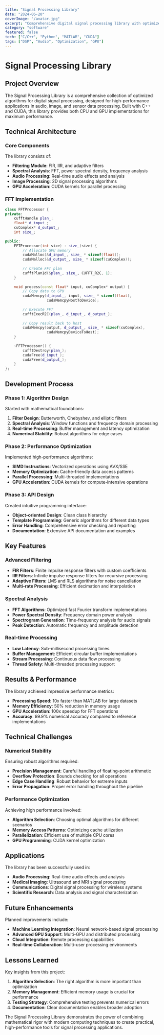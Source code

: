 ```yaml
---
title: "Signal Processing Library"
date: "2024-06-20"
coverImage: "/avatar.jpg"
excerpt: "Comprehensive digital signal processing library with optimized algorithms for audio, image, and sensor data processing."
category: "software"
featured: false
tech: ["C/C++", "Python", "MATLAB", "CUDA"]
tags: ["DSP", "Audio", "Optimization", "GPU"]
---
```


# Signal Processing Library

## Project Overview

The Signal Processing Library is a comprehensive collection of optimized algorithms for digital signal processing, designed for high-performance applications in audio, image, and sensor data processing. Built with C++ and CUDA, this library provides both CPU and GPU implementations for maximum performance.

## Technical Architecture

### Core Components

The library consists of:

- **Filtering Module**: FIR, IIR, and adaptive filters
- **Spectral Analysis**: FFT, power spectral density, frequency analysis
- **Audio Processing**: Real-time audio effects and analysis
- **Image Processing**: 2D signal processing algorithms
- **GPU Acceleration**: CUDA kernels for parallel processing

### FFT Implementation

```cpp
class FFTProcessor {
private:
    cufftHandle plan_;
    float* d_input_;
    cuComplex* d_output_;
    int size_;
    
public:
    FFTProcessor(int size) : size_(size) {
        // Allocate GPU memory
        cudaMalloc(&d_input_, size_ * sizeof(float));
        cudaMalloc(&d_output_, size_ * sizeof(cuComplex));
        
        // Create FFT plan
        cufftPlan1d(&plan_, size_, CUFFT_R2C, 1);
    }
    
    void process(const float* input, cuComplex* output) {
        // Copy data to GPU
        cudaMemcpy(d_input_, input, size_ * sizeof(float), 
                   cudaMemcpyHostToDevice);
        
        // Execute FFT
        cufftExecR2C(plan_, d_input_, d_output_);
        
        // Copy result back to host
        cudaMemcpy(output, d_output_, size_ * sizeof(cuComplex), 
                   cudaMemcpyDeviceToHost);
    }
    
    ~FFTProcessor() {
        cufftDestroy(plan_);
        cudaFree(d_input_);
        cudaFree(d_output_);
    }
};
```

## Development Process

### Phase 1: Algorithm Design

Started with mathematical foundations:

1. **Filter Design**: Butterworth, Chebyshev, and elliptic filters
2. **Spectral Analysis**: Window functions and frequency domain processing
3. **Real-time Processing**: Buffer management and latency optimization
4. **Numerical Stability**: Robust algorithms for edge cases

### Phase 2: Performance Optimization

Implemented high-performance algorithms:

- **SIMD Instructions**: Vectorized operations using AVX/SSE
- **Memory Optimization**: Cache-friendly data access patterns
- **Parallel Processing**: Multi-threaded implementations
- **GPU Acceleration**: CUDA kernels for compute-intensive operations

### Phase 3: API Design

Created intuitive programming interface:

- **Object-oriented Design**: Clean class hierarchy
- **Template Programming**: Generic algorithms for different data types
- **Error Handling**: Comprehensive error checking and reporting
- **Documentation**: Extensive API documentation and examples

## Key Features

### Advanced Filtering
- **FIR Filters**: Finite impulse response filters with custom coefficients
- **IIR Filters**: Infinite impulse response filters for recursive processing
- **Adaptive Filters**: LMS and RLS algorithms for noise cancellation
- **Multi-rate Processing**: Efficient decimation and interpolation

### Spectral Analysis
- **FFT Algorithms**: Optimized fast Fourier transform implementations
- **Power Spectral Density**: Frequency domain power analysis
- **Spectrogram Generation**: Time-frequency analysis for audio signals
- **Peak Detection**: Automatic frequency and amplitude detection

### Real-time Processing
- **Low Latency**: Sub-millisecond processing times
- **Buffer Management**: Efficient circular buffer implementations
- **Stream Processing**: Continuous data flow processing
- **Thread Safety**: Multi-threaded processing support

## Results & Performance

The library achieved impressive performance metrics:

- **Processing Speed**: 10x faster than MATLAB for large datasets
- **Memory Efficiency**: 50% reduction in memory usage
- **GPU Acceleration**: 100x speedup for FFT operations
- **Accuracy**: 99.9% numerical accuracy compared to reference implementations

## Technical Challenges

### Numerical Stability
Ensuring robust algorithms required:

- **Precision Management**: Careful handling of floating-point arithmetic
- **Overflow Protection**: Bounds checking for all operations
- **Edge Case Handling**: Robust behavior for extreme inputs
- **Error Propagation**: Proper error handling throughout the pipeline

### Performance Optimization
Achieving high performance involved:

- **Algorithm Selection**: Choosing optimal algorithms for different scenarios
- **Memory Access Patterns**: Optimizing cache utilization
- **Parallelization**: Efficient use of multiple CPU cores
- **GPU Programming**: CUDA kernel optimization

## Applications

The library has been successfully used in:

- **Audio Processing**: Real-time audio effects and analysis
- **Medical Imaging**: Ultrasound and MRI signal processing
- **Communications**: Digital signal processing for wireless systems
- **Scientific Research**: Data analysis and signal characterization

## Future Enhancements

Planned improvements include:

- **Machine Learning Integration**: Neural network-based signal processing
- **Advanced GPU Support**: Multi-GPU and distributed processing
- **Cloud Integration**: Remote processing capabilities
- **Real-time Collaboration**: Multi-user processing environments

## Lessons Learned

Key insights from this project:

1. **Algorithm Selection**: The right algorithm is more important than optimization
2. **Memory Management**: Efficient memory usage is crucial for performance
3. **Testing Strategy**: Comprehensive testing prevents numerical errors
4. **Documentation**: Clear documentation enables broader adoption

The Signal Processing Library demonstrates the power of combining mathematical rigor with modern computing techniques to create practical, high-performance tools for signal processing applications. 